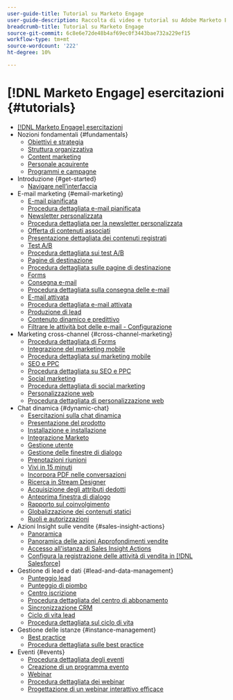 ```yaml
---
user-guide-title: Tutorial su Marketo Engage
user-guide-description: Raccolta di video e tutorial su Adobe Marketo Engage.
breadcrumb-title: Tutorial su Marketo Engage
source-git-commit: 6c8e6e72de48b4af69ec0f3443bae732a229ef15
workflow-type: tm+mt
source-wordcount: '222'
ht-degree: 10%

---
```



# [!DNL Marketo Engage] esercitazioni {#tutorials}

+ [[!DNL Marketo Engage] esercitazioni](overview.md)
+ Nozioni fondamentali {#fundamentals}
   + [Obiettivi e strategia](/help/fundamentals/goals-and-strategy-learn.md)
   + [Struttura organizzativa](/help/fundamentals/organizational-structure-learn.md)
   + [Content marketing](/help/fundamentals/content-marketing-learn.md)
   + [Personale acquirente](/help/fundamentals/buyer-personas-learn.md)
   + [Programmi e campagne](/help/fundamentals/programs-and-campaigns.md)
+ Introduzione {#get-started}
   + [Navigare nell’interfaccia](/help/get-started/ui-navigation.md)
+ E-mail marketing {#email-marketing}
   + [E-mail pianificata](/help/email-marketing/scheduled-email-learn.md)
   + [Procedura dettagliata e-mail pianificata](/help/email-marketing/scheduled-email-watch.md)
   + [Newsletter personalizzata](/help/email-marketing/personalized-newsletter-learn.md)
   + [Procedura dettagliata per la newsletter personalizzata](/help/email-marketing/personalized-newsletter-watch.md)
   + [Offerta di contenuti associati](/help/email-marketing/gated-content-offer-learn.md)
   + [Presentazione dettagliata dei contenuti registrati](/help/email-marketing/gated-content-offer-watch.md)
   + [Test A/B](/help/email-marketing/ab-testing-learn.md)
   + [Procedura dettagliata sui test A/B](/help/email-marketing/ab-testing-watch.md)
   + [Pagine di destinazione ](/help/email-marketing/landing-pages-learn.md)
   + [Procedura dettagliata sulle pagine di destinazione](/help/email-marketing/landing-pages-watch.md)
   + [Forms](/help/email-marketing/forms-learn.md)
   + [Consegna e-mail](/help/email-marketing/email-deliverability-learn.md)
   + [Procedura dettagliata sulla consegna delle e-mail](/help/email-marketing/email-deliverability-watch.md)
   + [E-mail attivata](/help/email-marketing/triggered-email-learn.md)
   + [Procedura dettagliata e-mail attivata](/help/email-marketing/triggered-email-watch.md)
   + [Produzione di lead](/help/email-marketing/lead-nuturing-learn.md)
   + [Contenuto dinamico e predittivo](/help/email-marketing/dynamic-and-predictive-content-learn.md)
   + [Filtrare le attività bot delle e-mail - Configurazione](/help/filtering-email-bot-activities/setup.md)
+ Marketing cross-channel {#cross-channel-marketing}
   + [Procedura dettagliata di Forms](/help/email-marketing/forms-watch.md)
   + [Integrazione del marketing mobile](/help/cross-channel-marketing/mobile-marketing-learn.md)
   + [Procedura dettagliata sul marketing mobile](/help/cross-channel-marketing/mobile-marketing-watch.md)
   + [SEO e PPC](/help/cross-channel-marketing/seo-and-ppc-learn.md)
   + [Procedura dettagliata su SEO e PPC](/help/cross-channel-marketing/seo-and-ppc-watch.md)
   + [Social marketing](/help/cross-channel-marketing/social-marketing-learn.md)
   + [Procedura dettagliata di social marketing](/help/cross-channel-marketing/social-marketing-watch.md)
   + [Personalizzazione web](/help/cross-channel-marketing/web-personalization-learn.md)
   + [Procedura dettagliata di personalizzazione web](/help/cross-channel-marketing/web-personalization-watch.md)
+ Chat dinamica {#dynamic-chat}
   + [Esercitazioni sulla chat dinamica](/help/dynamic-chat/dynamic-chat-overview.md)
   + [Presentazione del prodotto](/help/dynamic-chat/product-tour.md)
   + [Installazione e installazione](/help/dynamic-chat/setup.md)
   + [Integrazione Marketo](/help/dynamic-chat/marketo-integration.md)
   + [Gestione utente](/help/dynamic-chat/user-management.md)
   + [Gestione delle finestre di dialogo](/help/dynamic-chat/dialogue-management.md)
   + [Prenotazioni riunioni](/help/dynamic-chat/meeting-booking.md)
   + [Vivi in 15 minuti](/help/dynamic-chat/go-live-in-15-minutes.md)
   + [Incorpora PDF nelle conversazioni](/help/dynamic-chat/document-cloud-integration.md)
   + [Ricerca in Stream Designer](/help/dynamic-chat/search-in-stream-designer.md)
   + [Acquisizione degli attributi dedotti](/help/dynamic-chat/capture-inferred-attributes.md)
   + [Anteprima finestra di dialogo](/help/dynamic-chat/dialogue-preview.md)
   + [Rapporto sul coinvolgimento](/help/dynamic-chat/engagement-report.md)
   + [Globalizzazione dei contenuti statici](/help/dynamic-chat/globalization-of-static-content.md)
   + [Ruoli e autorizzazioni](/help/dynamic-chat/roles-and-permissions.md)
+ Azioni Insight sulle vendite {#sales-insight-actions}
   + [Panoramica](/help/sales-insight-actions/overview.md)
   + [Panoramica delle azioni Approfondimenti vendite](/help/sales-insight-actions/sales-insight-actions-overview.md)
   + [Accesso all&#39;istanza di Sales Insight Actions](/help/sales-insight-actions/accessing-your-sales-insight-actions-instance.md)
   + [Configura la registrazione delle attività di vendita in [!DNL Salesforce]](/help/sales-insight-actions/configure-sales-activity-logging-to-salesforce.md)
+ Gestione di lead e dati {#lead-and-data-management}
   + [Punteggio lead](/help/lead-and-data-management/lead-scoring-learn.md)
   + [Punteggio di piombo](/help/lead-and-data-management/lead-scoring-watch.md)
   + [Centro iscrizione](/help/lead-and-data-management/subscription-center-learn.md)
   + [Procedura dettagliata del centro di abbonamento](/help/lead-and-data-management/subscription-center-watch.md)
   + [Sincronizzazione CRM](/help/lead-and-data-management/crm-sync-learn.md)
   + [Ciclo di vita lead](/help/lead-and-data-management/lead-lifecycle-learn.md)
   + [Procedura dettagliata sul ciclo di vita](/help/lead-and-data-management/lead-lifecycle-watch.md)
+ Gestione delle istanze {#instance-management}
   + [Best practice](/help/instance-management/best-practice-learn.md)
   + [Procedura dettagliata sulle best practice](/help/instance-management/best-practice-watch.md)
+ Eventi {#events}
   + [Procedura dettagliata degli eventi](/help/events/events-watch.md)
   + [Creazione di un programma evento](/help/events/events-learn.md)
   + [Webinar](/help/events/webinar-learn.md)
   + [Procedura dettagliata dei webinar](/help/events/webinar-watch.md)
   + [Progettazione di un webinar interattivo efficace](/help/events/design-an-effective-interactive-webinar.md)
